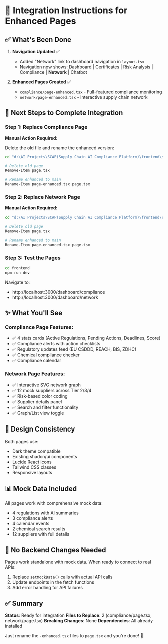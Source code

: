 # 🚀 Integration Instructions for Enhanced Pages

## ✅ What's Been Done

1. **Navigation Updated** ✅
   - Added "Network" link to dashboard navigation in `layout.tsx`
   - Navigation now shows: Dashboard | Certificates | Risk Analysis | Compliance | **Network** | Chatbot

2. **Enhanced Pages Created** ✅
   - `compliance/page-enhanced.tsx` - Full-featured compliance monitoring
   - `network/page-enhanced.tsx` - Interactive supply chain network

## 📝 Next Steps to Complete Integration

### Step 1: Replace Compliance Page
**Manual Action Required:**

Delete the old file and rename the enhanced version:

```bash
cd "d:\AI Projects\SCAP(Supply Chain AI Compliance Platform)\frontend\src\app\dashboard\compliance"

# Delete old page
Remove-Item page.tsx

# Rename enhanced to main
Rename-Item page-enhanced.tsx page.tsx
```

### Step 2: Replace Network Page
**Manual Action Required:**

```bash
cd "d:\AI Projects\SCAP(Supply Chain AI Compliance Platform)\frontend\src\app\dashboard\network"

# Delete old page  
Remove-Item page.tsx

# Rename enhanced to main
Rename-Item page-enhanced.tsx page.tsx
```

### Step 3: Test the Pages

```bash
cd frontend
npm run dev
```

Navigate to:
- http://localhost:3000/dashboard/compliance
- http://localhost:3000/dashboard/network

## ✨ What You'll See

### Compliance Page Features:
- ✅ 4 stats cards (Active Regulations, Pending Actions, Deadlines, Score)
- ✅ Compliance alerts with action checklists
- ✅ Regulatory updates feed (EU CSDDD, REACH, BIS, ZDHC)
- ✅ Chemical compliance checker
- ✅ Compliance calendar

### Network Page Features:
- ✅ Interactive SVG network graph
- ✅ 12 mock suppliers across Tier 2/3/4
- ✅ Risk-based color coding
- ✅ Supplier details panel
- ✅ Search and filter functionality
- ✅ Graph/List view toggle

## 🎨 Design Consistency

Both pages use:
- Dark theme compatible
- Existing shadcn/ui components
- Lucide React icons
- Tailwind CSS classes
- Responsive layouts

## 📊 Mock Data Included

All pages work with comprehensive mock data:
- 4 regulations with AI summaries
- 3 compliance alerts
- 4 calendar events
- 2 chemical search results
- 12 suppliers with full details

## 🔧 No Backend Changes Needed

Pages work standalone with mock data. When ready to connect to real APIs:

1. Replace `setMockData()` calls with actual API calls
2. Update endpoints in the fetch functions
3. Add error handling for API failures

## ✅ Summary

**Status**: Ready for integration
**Files to Replace**: 2 (compliance/page.tsx, network/page.tsx)
**Breaking Changes**: None
**Dependencies**: All already installed

Just rename the `-enhanced.tsx` files to `page.tsx` and you're done! 🎉
